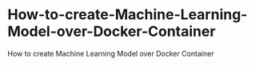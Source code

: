 # How-to-create-Machine-Learning-Model-over-Docker-Container
How to create Machine Learning Model over Docker Container
